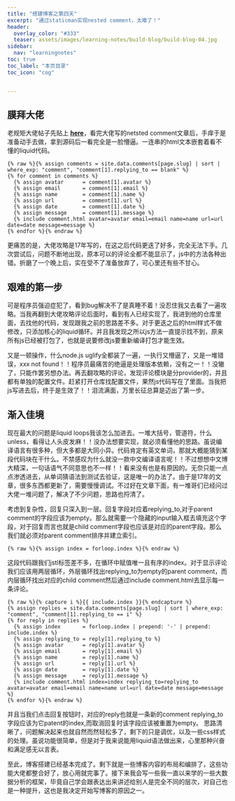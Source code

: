 ```yaml
---
title: "搭建博客之第四天"
excerpt: "通过staticman实现nested comment，太难了！"
header:
  overlay_color: "#333"
  teaser: assets/images/learning-notes/build-blog/build-blog-04.jpg
sidebar:
  nav: "learningnotes"
toc: true
toc_label: "本页目录"
toc_icon: "cog"


---
```

## 膜拜大佬
老规矩大佬帖子先贴上 [**here**](https://mademistakes.com/articles/improving-jekyll-static-comments/)，看完大佬写的netsted comment文章后，手痒于是准备动手去做，拿到源码后一看完全是一脸懵逼。一连串的html文本嵌套着看不懂的liquid代码。
```liquid
{% raw %}{% assign comments = site.data.comments[page.slug] | sort | where_exp: "comment", "comment[1].replying_to == blank" %}
{% for comment in comments %}
  {% assign avatar      = comment[1].avatar %}
  {% assign email       = comment[1].email %}
  {% assign name        = comment[1].name %}
  {% assign url         = comment[1].url %}
  {% assign date        = comment[1].date %}
  {% assign message     = comment[1].message %}
  {% include comment.html avatar=avatar email=email name=name url=url date=date message=message %}
{% endfor %}{% endraw %}
```
更痛苦的是，大佬攻略是17年写的，在这之后代码更迭了好多，完全无法下手。几次尝试后，问题不断地出现，原本可以的评论全都不能显示了，js中的方法各种出错。折磨了一个晚上后，实在受不了准备放弃了，可心里还有些不甘心。
## 艰难的第一步  
可是程序员强迫症犯了，看到bug解决不了是真睡不着！没忍住我又去看了一遍攻略。当我再翻到大佬攻略评论后面时，看到有人已经实现了，我进到他的仓库里面，去找他的代码，发现跟我之前的思路差不多。对于更迭之后的html样式不做修改，只添加核心的liquid循环。并且我发现之所以js方法一直提示找不到，原来所有js已经被打包了，也就是说要修改js要重新编译打包才能生效。

又是一顿操作，什么node.js uglify全都装了一遍，一执行又懵逼了，又是一堆错误，xxx not found！！程序员最痛苦的绝逼是处理版本依赖，没有之一！！没辙了，只能作罢另想办法。再去翻攻略的评论，发现评论模块是分provider的，并且都有单独的配置文件。赶紧打开仓库找配置文件，果然js代码写在了里面。当我把js写进去后，终于是生效了！！泪流满面，万里长征总算是迈出了第一步。
## 渐入佳境
现在最大的问题是liquid loops我该怎么加进去。一堆大括号，管道符，什么unless，看得让人头皮发麻！！没办法想要实现，就必须看懂他的思路。虽说编译语言有很多种，但大多都是大同小异。代码肯定有英文单词，那就大概能猜到某段代码块在干什么。不禁感叹为什么就没一款中文编译语言呢！！不过想想中文博大精深，一句话语气不同意思也不一样！！看来没有也是有原因的。无奈只能一点点渗透进去，从单词猜语法到测试去验证，这是唯一的办法了。由于是17年的文章，很多东西都更新了，需要慢慢调试。不过好在文章下面，有一堆哥们已经问过大佬一堆问题了，解决了不少问题，思路也捋清了。

考虑到复杂性，回复只深入到一层。回复字段对应着replying_to,对于parent comment的字段应该为empty。那么就需要一个隐藏的input输入框去填充这个字段，对于回复而言也就是child comment字段也应该是对应的parent字段。那么我们就必须对parent comment排序并建立索引。
```liquid
{% raw %}{% assign index = forloop.index %}{% endraw %}
```
这段代码跟我们jstl标签差不多，在循环中赋值唯一且有序的index。对于显示评论我们应该用两层循环，外层循环找出replying_to为empty的parent comment，而内层循环找出对应的child comment然后通过include comment.html去显示每一条评论。
```liquid
{% raw %}{% capture i %}{{ include.index }}{% endcapture %}
{% assign replies = site.data.comments[page.slug] | sort | where_exp: "comment", "comment[1].replying_to == i" %}
{% for reply in replies %}
  {% assign index       = forloop.index | prepend: '-' | prepend: include.index %}
  {% assign replying_to = reply[1].replying_to %}
  {% assign avatar      = reply[1].avatar %}
  {% assign email       = reply[1].email %}
  {% assign name        = reply[1].name %}
  {% assign url         = reply[1].url %}
  {% assign date        = reply[1].date %}
  {% assign message     = reply[1].message %}
  {% include comment.html index=index replying_to=replying_to avatar=avatar email=email name=name url=url date=date message=message %}
{% endfor %}{% endraw %}
```
并且当我们点击回复按钮时，对应的reply也就是一条新的comment replying_to字段应该为它patent的index,而取消回复时该字段应该被重置为empty。
思路清晰了，问题解决起来也就自然而然轻松多了，剩下的只是调优，以及一些css样式的处理。虽说功能很简单，但是对于我来说能用liquid语法做出来，心里那种兴奋和满足感无以言表。

至此，博客搭建已经基本完成了。剩下就是一些博客内容的布局和编排了，这些功能大佬都整合好了，放心用就完事了。接下来我会写一些我一直以来学的一些大数据分析的框架，毕竟自己学会跟表达出来讲述给别人是完全不同的层次，对自己也是一种提升，这也是我决定开始写博客的原因之一。
